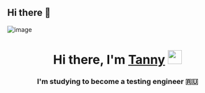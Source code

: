 ## Hi there 👋

<!--
**Tanny666/Tanny666** is a ✨ _special_ ✨ repository because its `README.md` (this file) appears on your GitHub profile.

Here are some ideas to get you started:

- 🔭 I’m currently working on ...
- 🌱 I’m currently learning ...
- 👯 I’m looking to collaborate on ...
- 🤔 I’m looking for help with ...
- 💬 Ask me about ...
- 📫 How to reach me: ...
- 😄 Pronouns: ...
- ⚡ Fun fact: ...
-->
![image](https://github.com/user-attachments/assets/3361fe7c-d9d0-4d8e-8fa0-47dc74b54a59)


<h1 align="center">Hi there, I'm <a href="https://github.com/Tanny666" target="_blank">Tanny</a> 
<img src="https://github.com/blackcater/blackcater/raw/main/images/Hi.gif" height="32"/></h1>
<h3 align="center"> I'm studying to become a testing engineer 🇷🇺</h3>
